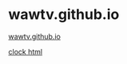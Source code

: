 # wawtv.github.io
[wawtv.github.io](https://wawtv.github.io/)

[clock html](https://wawtv.github.io/clock)
